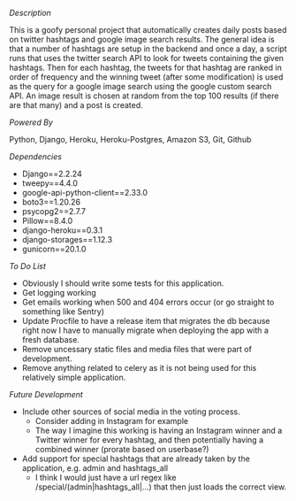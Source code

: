 
*Description*

This is a goofy personal project that automatically creates daily posts based on twitter hashtags and google image search results. The general idea is that a number of hashtags are setup in the backend and once a day, a script runs that uses the twitter search API to look for tweets containing the given hashtags. Then for each hashtag, the tweets for that hashtag are ranked in order of frequency and the winning tweet (after some modification) is used as the query for a google image search using the google custom search API. An image result is chosen at random from the top 100 results (if there are that many) and a post is created. 

*Powered By*

Python, Django, Heroku, Heroku-Postgres, Amazon S3, Git, Github 

*Dependencies*
- Django==2.2.24
- tweepy==4.4.0
- google-api-python-client==2.33.0
- boto3==1.20.26
- psycopg2==2.7.7
- Pillow==8.4.0
- django-heroku==0.3.1
- django-storages==1.12.3
- gunicorn==20.1.0

*To Do List*

- Obviously I should write some tests for this application. 
- Get logging working
- Get emails working when 500 and 404 errors occur (or go straight to something like Sentry)
- Update Procfile to have a release item that migrates the db because right now I have to manually migrate when deploying the app with a fresh database. 
- Remove uncessary static files and media files that were part of development. 
- Remove anything related to celery as it is not being used for this relatively simple application. 


*Future Development*

- Include other sources of social media in the voting process. 
	- Consider adding in Instagram for example
	- The way I imagine this working is having an Instagram winner and a Twitter winner for every hashtag, and then potentially having a combined winner (prorate based on userbase?)
- Add support for special hashtags that are already taken by the application, e.g. admin and hashtags_all
	- I think I would just have a url regex like /special/(admin|hashtags_all|...) that then just loads the correct view. 